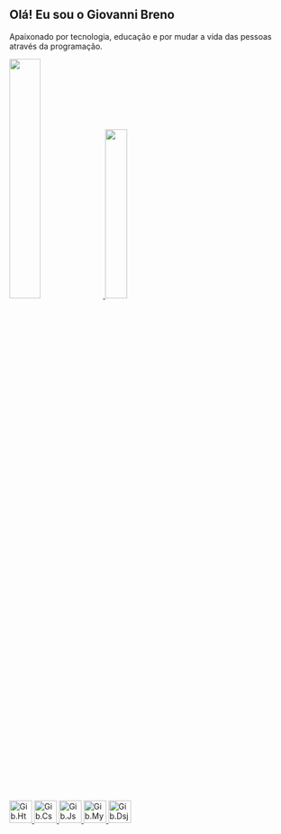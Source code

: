 ## Olá! Eu sou o **Giovanni Breno**

 Apaixonado por tecnologia, educação e por mudar a vida das pessoas através da programação.

<div>
  <a href="https://github.com/GiovanniB6">
</div>

<div>
    <img width="33%" src="https://github-readme-stats.vercel.app/api?username=giovannib6&show_icons=true&bg_color=00000000"> 
    <img width="27.7%" src="https://github-readme-stats.vercel.app/api/top-langs/?username=GiovanniB6&&layout=compact&bg_color=00000000">
</div>

##
<div>  
    <img aling="center" alt="Gib.Html5" height="40" widht="40" src="https://cdn.jsdelivr.net/gh/devicons/devicon/icons/html5/html5-original.svg"/>
    <img aling="center" alt="Gib.Css3" height="40" widht="40" src="https://cdn.jsdelivr.net/gh/devicons/devicon/icons/css3/css3-original.svg"/>
    <img aling="center" alt="Gib.Js" height="40" widht="40" src="https://cdn.jsdelivr.net/gh/devicons/devicon/icons/javascript/javascript-original.svg"/>
    <img aling="center" alt="Gib.Mysql" height="40" widht="40" src="https://cdn.jsdelivr.net/gh/devicons/devicon/icons/mysql/mysql-original.svg"/>
    <img aling="center" alt="Gib.Dsjs" height="40" widht="40" src="https://cdn.jsdelivr.net/gh/devicons/devicon/icons/discordjs/discordjs-plain.svg"/>
</div>
